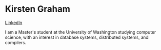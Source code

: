 # Kirsten Graham

[LinkedIn](https://www.linkedin.com/in/kirsten-graham1/)

I am a Master's student at the University of Washington studying computer science, with an interest in database systems, distributed systems, and compilers. 
